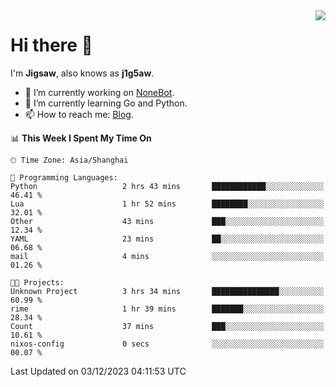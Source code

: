 <a href="#">
  <img align="right" src="https://github-readme-stats.vercel.app/api?username=j1g5awi&count_private=true&show_icons=true&title_color=80070B&text_color=B3B3B3&bg_color=212121&icon_color=80070B" />
</a>

# Hi there 👋

I'm **Jigsaw**, also knows as **j1g5aw**.

- 🔭 I’m currently working on [NoneBot](https://github.com/nonebot).
- 🌱 I’m currently learning Go and Python.
- 📫 How to reach me: [Blog](https://blog.maddestroyer.xyz/).

<!--START_SECTION:waka-->
📊 **This Week I Spent My Time On** 

```text
🕑︎ Time Zone: Asia/Shanghai

💬 Programming Languages: 
Python                   2 hrs 43 mins       ████████████░░░░░░░░░░░░░   46.41 % 
Lua                      1 hr 52 mins        ████████░░░░░░░░░░░░░░░░░   32.01 % 
Other                    43 mins             ███░░░░░░░░░░░░░░░░░░░░░░   12.34 % 
YAML                     23 mins             ██░░░░░░░░░░░░░░░░░░░░░░░   06.68 % 
mail                     4 mins              ░░░░░░░░░░░░░░░░░░░░░░░░░   01.26 % 

🐱‍💻 Projects: 
Unknown Project          3 hrs 34 mins       ███████████████░░░░░░░░░░   60.99 % 
rime                     1 hr 39 mins        ███████░░░░░░░░░░░░░░░░░░   28.34 % 
Count                    37 mins             ███░░░░░░░░░░░░░░░░░░░░░░   10.61 % 
nixos-config             0 secs              ░░░░░░░░░░░░░░░░░░░░░░░░░   00.07 % 
```


 Last Updated on 03/12/2023 04:11:53 UTC
<!--END_SECTION:waka-->
